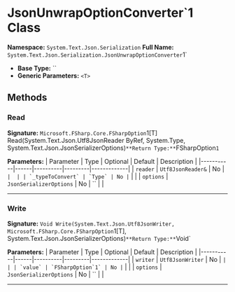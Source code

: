 # JsonUnwrapOptionConverter`1 Class

**Namespace:** `System.Text.Json.Serialization`
**Full Name:** `System.Text.Json.Serialization.JsonUnwrapOptionConverter`1`
- **Base Type:** ``
- **Generic Parameters:** `<T>`

## Methods

### Read

**Signature:** `Microsoft.FSharp.Core.FSharpOption`1[T] Read(System.Text.Json.Utf8JsonReader ByRef, System.Type, System.Text.Json.JsonSerializerOptions)`
**Return Type:** `FSharpOption`1`

**Parameters:**
| Parameter | Type | Optional | Default | Description |
|-----------|------|----------|---------|-------------|
| `reader` | `Utf8JsonReader&` | No | `` |  |
| `_typeToConvert` | `Type` | No | `` |  |
| `options` | `JsonSerializerOptions` | No | `` |  |

---

### Write

**Signature:** `Void Write(System.Text.Json.Utf8JsonWriter, Microsoft.FSharp.Core.FSharpOption`1[T], System.Text.Json.JsonSerializerOptions)`
**Return Type:** `Void`

**Parameters:**
| Parameter | Type | Optional | Default | Description |
|-----------|------|----------|---------|-------------|
| `writer` | `Utf8JsonWriter` | No | `` |  |
| `value` | `FSharpOption`1` | No | `` |  |
| `options` | `JsonSerializerOptions` | No | `` |  |

---